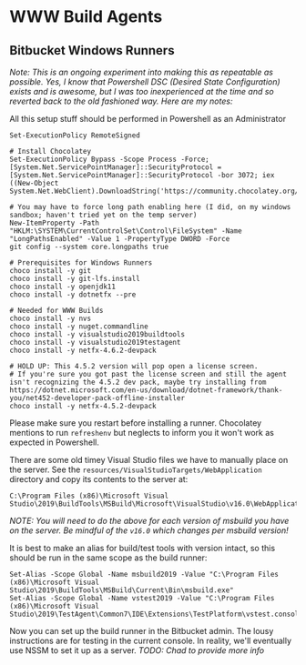 # WWW Build Agents

## Bitbucket Windows Runners

_Note: This is an ongoing experiment into making this as repeatable as possible. Yes, I know that Powershell DSC (Desired State Configuration) exists and is awesome, but I was too inexperienced at the time and so reverted back to the old fashioned way. Here are my notes:_

All this setup stuff should be performed in Powershell as an Administrator

```
Set-ExecutionPolicy RemoteSigned

# Install Chocolatey
Set-ExecutionPolicy Bypass -Scope Process -Force; [System.Net.ServicePointManager]::SecurityProtocol = [System.Net.ServicePointManager]::SecurityProtocol -bor 3072; iex ((New-Object System.Net.WebClient).DownloadString('https://community.chocolatey.org/install.ps1'))

# You may have to force long path enabling here (I did, on my windows sandbox; haven't tried yet on the temp server)
New-ItemProperty -Path "HKLM:\SYSTEM\CurrentControlSet\Control\FileSystem" -Name "LongPathsEnabled" -Value 1 -PropertyType DWORD -Force
git config --system core.longpaths true

# Prerequisites for Windows Runners
choco install -y git
choco install -y git-lfs.install
choco install -y openjdk11
choco install -y dotnetfx --pre

# Needed for WWW Builds
choco install -y nvs
choco install -y nuget.commandline
choco install -y visualstudio2019buildtools
choco install -y visualstudio2019testagent
choco install -y netfx-4.6.2-devpack

# HOLD UP: This 4.5.2 version will pop open a license screen.
# If you're sure you got past the license screen and still the agent isn't recognizing the 4.5.2 dev pack, maybe try installing from https://dotnet.microsoft.com/en-us/download/dotnet-framework/thank-you/net452-developer-pack-offline-installer
choco install -y netfx-4.5.2-devpack
```

Please make sure you restart before installing a runner. Chocolatey mentions to run `refreshenv` but neglects to inform you it won't work as expected in Powershell.

There are some old timey Visual Studio files we have to manually place on the server. See the
`resources/VisualStudioTargets/WebApplication` directory and copy its contents to the server at:

```
C:\Program Files (x86)\Microsoft Visual Studio\2019\BuildTools\MSBuild\Microsoft\VisualStudio\v16.0\WebApplications\
```

_NOTE: You will need to do the above for each version of msbuild you have on the server. Be mindful of the `v16.0` which changes per msbuild version!_

It is best to make an alias for build/test tools with version intact, so this should be run in the same scope as the build runner:

```
Set-Alias -Scope Global -Name msbuild2019 -Value "C:\Program Files (x86)\Microsoft Visual Studio\2019\BuildTools\MSBuild\Current\Bin\msbuild.exe"
Set-Alias -Scope Global -Name vstest2019 -Value "C:\Program Files (x86)\Microsoft Visual Studio\2019\TestAgent\Common7\IDE\Extensions\TestPlatform\vstest.console.exe"
```

Now you can set up the build runner in the Bitbucket admin. The lousy instructions are for testing in the current console. In reality, we'll eventually use NSSM to set it up as a server. _TODO: Chad to provide more info_


